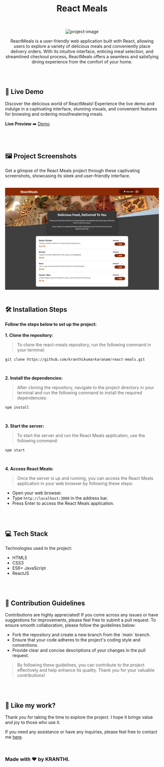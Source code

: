 <h1 align="center" id="title">React Meals</h1>

<br>

<p align="center"><img src="https://socialify.git.ci/kranthikumarkaranam/react-meals/image?description=1&amp;font=Raleway&amp;language=1&amp;name=1&amp;owner=1&amp;theme=Auto" alt="project-image"></p>

<p align="center" id="description" > ReactMeals is a user-friendly web application built with React, allowing users to explore a variety of delicious meals and conveniently place delivery orders. With its intuitive interface, enticing meal selection, and streamlined checkout process, ReactMeals offers a seamless and satisfying dining experience from the comfort of your home.</p>

<br>
<br>

<h2>🚀 Live Demo</h2>

<p>Discover the delicious world of ReactMeals! Experience the live demo and indulge in a captivating interface, stunning visuals, and convenient features for browsing and ordering mouthwatering meals.</p>

**Live Preview** ➡️ <a href="https://kranthikumarkaranam.github.io/react-meals/" target="_blank" rel="noopener noreferrer">Demo</a>

<br>
<br>

<h2>🖼️ Project Screenshots</h2>

<p>Get a glimpse of the React Meals project through these captivating screenshots, showcasing its sleek and user-friendly interface.</p>

<br>


<img src="https://raw.githubusercontent.com/kranthikumarkaranam/react-meals/main/React-Meals.png" width="auto" height="auto">
  
<br>
<br>

<h2>🛠️ Installation Steps</h2>
<h4>Follow the steps below to set up the project:</h4>

<p style="font-weight: bold;">1. Clone the repository:</p>

> To clone the react-meals repository, run the following command in your terminal:

```
git clone https://github.com/kranthikumarkaranam/react-meals.git
```

<br>

<p style="font-weight: bold;">2. Install the dependencies:</p>

> After cloning the repository, navigate to the project directory in your terminal and run the following command to install the required dependencies:

```
npm install
```

<br>

<p style="font-weight: bold;">3. Start the server:</p>

> To start the server and run the React Meals application, use the following command:


```
npm start
```

<br>

<p style="font-weight: bold;">4. Access React Meals:</p>

> Once the server is up and running, you can access the React Meals application in your web browser by following these steps:

* Open your web browser.
* Type `http://localhost:3000` in the address bar.
* Press Enter to access the React Meals application.

<br>
<br>

<h2>💻 Tech Stack</h2>

Technologies used in the project:

* HTML5
* CSS3
* ES6+ JavaScript
* ReactJS

<br>
<br>

<h2>🍰 Contribution Guidelines</h2>

Contributions are highly appreciated! If you come across any issues or have suggestions for improvements, please feel free to submit a pull request. To ensure smooth collaboration, please follow the guidelines below:

* Fork the repository and create a new branch from the _\`main\`_ branch.
* Ensure that your code adheres to the project's coding style and conventions.
* Provide clear and concise descriptions of your changes in the pull request.

> By following these guidelines, you can contribute to the project effectively and help enhance its quality. Thank you for your valuable contributions!

<br>
<br>

<h2>💖 Like my work?</h2>

<P>Thank you for taking the time to explore the project. I hope it brings value and joy to those who use it.</P>

<p>If you need any assistance or have any inquiries, please feel free to contact me <a href="mailto:2019271@iiitdmj.ac.in" target="_blank" rel="noopener noreferrer">here</a>.</p>

<br>

<h3>Made with ❤️ by KRANTHI.</h3>

<br>
